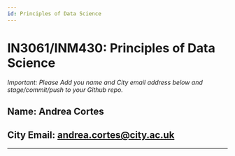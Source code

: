 ```yaml
---
id: Principles of Data Science
---
```


# IN3061/INM430: Principles of Data Science

_Important: Please Add you name and City email address below and stage/commit/push to your Github repo._

## Name: Andrea Cortes

## City Email: andrea.cortes@city.ac.uk

---
